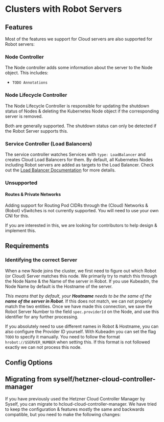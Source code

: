 # Clusters with Robot Servers

## Features

Most of the features we support for Cloud servers are also supported for Robot servers:

### Node Controller

The Node controller adds some information about the server to the Node object. This includes:

- `TODO Annotations`

### Node Lifecycle Controller

The Node Lifecycle Controller is responsible for updating the shutdown status of Nodes & deleting the Kubernetes Node object if the corresponding server is removed.

Both are generally supported. The shutdown status can only be detected if the Robot Server supports this.

### Service Controller (Load Balancers)

The service controller watches Services with `type: LoadBalancer` and creates Cloud Load Balancers for them. By default, all Kubernetes Nodes including Robot servers are added as targets to the Load Balancer. Check out the [Load Balancer Documentation](./load_balancers.md) for more details.

### Unsupported

#### Routes & Private Networks

Adding support for Routing Pod CIDRs through the (Cloud) Networks & (Robot) vSwitches is not currently supported. You will need to use your own CNI for this. 

If you are interested in this, we are looking for contributors to help design & implement this.

## Requirements

### Identifying the correct Server

When a new Node joins the cluster, we first need to figure out which Robot (or Cloud) Server matches this node. We primarily try to match this through the Node Name & the Name of the server in Robot. If you use Kubeadm, the Node Name by default is the Hostname of the server.

_This means that by default, your **Hostname** needs to be the same of the **name of the server in Robot**_. If this does not match, we can not properly match the two entities. Once we have made this connection, we save the Robot Server Number to the field `spec.providerId` on the Node, and use this identifier for any further processing.

If you absolutely need to use different names in Robot & Hostname, you can also configure the Provider ID yourself. With Kubeadm you can set the flag `TODO` to specify it manually. You need to follow the format `hrobot://$SERVER_NUMBER` when setting this. If this format is not followed exactly we can not process this node.

## Config Options

## 

## Migrating from syself/hetzner-cloud-controller-manager

If you have previously used the Hetzner Cloud Controller Manager by Syself, you can migrate to hcloud-cloud-controller-manager. We have tried to keep the configuration & features mostly the same and backwards compatible, but you need to make the following changes:

